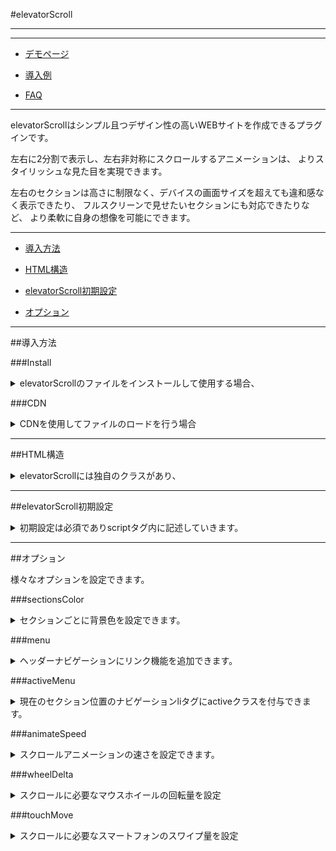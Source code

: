 #elevatorScroll

---

[]()

---

* [デモページ]()

* [導入例]()

* [FAQ]()

---

elevatorScrollはシンプル且つデザイン性の高いWEBサイトを作成できるプラグインです。

左右に2分割で表示し、左右非対称にスクロールするアニメーションは、
よりスタイリッシュな見た目を実現できます。

左右のセクションは高さに制限なく、デバイスの画面サイズを超えても違和感なく表示できたり、
フルスクリーンで見せたいセクションにも対応できたりなど、
より柔軟に自身の想像を可能にできます。

---

* [導入方法]()

* [HTML構造]()

* [elevatorScroll初期設定]()

* [オプション]()

---

##導入方法

###Install
<details>
<summary>elevatorScrollのファイルをインストールして使用する場合、</summary>>
__elevator_scroll.js__, __elevator_scroll.css__ の2つのファイルをインストールした後、
以下のように読み込みします。

```html
<link rel = "stylesheet" type = "text/css" href = "elevator_scroll.css">
<script type = "text/javascript" src = "elevator_scroll.js">
```

</details>

###CDN
<details>
<summary>CDNを使用してファイルのロードを行う場合</summary>

</details>

---

##HTML構造

<details>
<summary>elevatorScrollには独自のクラスがあり、</summary>
es-left, es-rightは画面を左右に分けるクラスで
その子要素にes-sectionというクラスを付与します。
es-sectionの中にhtmlを記述していく事で左右にその中身が表示されていきます。

以下がサンプルコードになります。

```html
<div id="elevator_scroll">
	<div class="es-left">
		<div class="es-section"><p>セクション1_left</p></div>
		<div class="es-section"><p>セクション2_left</p></div>
		<div class="es-section"><p>セクション3_left</p></div>
	</div>
	<div class="es-right">
		<div class="es-section"><p>セクション1_right</p></div>
		<div class="es-section"><p>セクション2_right</p></div>
		<div class="es-section"><p>セクション3_right</p></div>
	</div>
</div>
```
</details>

---

##elevatorScroll初期設定

<details>

<summary>初期設定は必須でありscriptタグ内に記述していきます。</summary>

以下がサンプルコードです。

```javascript
<script>
	var obj = new elevator_scroll('#elevator_scroll', {
		sectionsName: ['section1', 'section2', 'section3']
	});
</script>
```

インスタンスを生成、elevatorScrollの要素を引数に渡し、
sectionsNameにセクション数と同じ数のセクション名を設定します。

</details>

---

##オプション

様々なオプションを設定できます。

###sectionsColor
<details>

<summary>セクションごとに背景色を設定できます。</summary>

```javascript
var obj = new elevator_scroll('#elevator_scroll', {
	sectionsColor: ['#ffdd79', '#ffffff', '#f2f2f2']
});
```

</details>

###menu
<details>

<summary>ヘッダーナビゲーションにリンク機能を追加できます。</summary>
html

```html
<header>
    <ul id="nav">
        <li><a href="#section1">セクション1</a></li>
        <li><a href="#section2">セクション2</a></li>
        <li><a href="#section3">セクション3</a></li>
    </ul>
</header>
```

javascript

```javascript
var obj = new elevator_scroll('#elevator_scroll', {
	menu:'#nav'
});
```

</details>

###activeMenu
<details>
<summary>現在のセクション位置のナビゲーションliタグにactiveクラスを付与できます。</summary>

```javascript
var obj = new elevator_scroll('#elevator_scroll', {
	sectionsName: ['about', 'service1', 'service2', 'contact'],
	activeMenu: ['about', ['service1', 'service2'], 'contact',]
});

```
</details>

###animateSpeed
<details>

<summary>スクロールアニメーションの速さを設定できます。</summary>

```javascript
var obj = new elevator_scroll('#elevator_scroll', {
	animateSpeed: 2
});
```
(デフォルト値:1)

</details>

###wheelDelta
<details>
<summary>スクロールに必要なマウスホイールの回転量を設定</summary>

```javascript
var obj = new elevator_scroll('#elevator_scroll', {
	wheelDelta: 200
});
```

(デフォルト値:100)

</details>

###touchMove
<details>
<summary>スクロールに必要なスマートフォンのスワイプ量を設定</summary>

```javascript
var obj = new elevator_scroll('#elevator_scroll', {
	touchMove: 200
});
```

(デフォルト値:100)

</details>